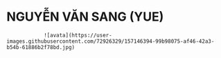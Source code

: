 #                                               NGUYỄN VĂN SANG (YUE)

                ![avata](https://user-images.githubusercontent.com/72926329/157146394-99b98075-af46-42a3-b54b-61886b2f78bd.jpg)
